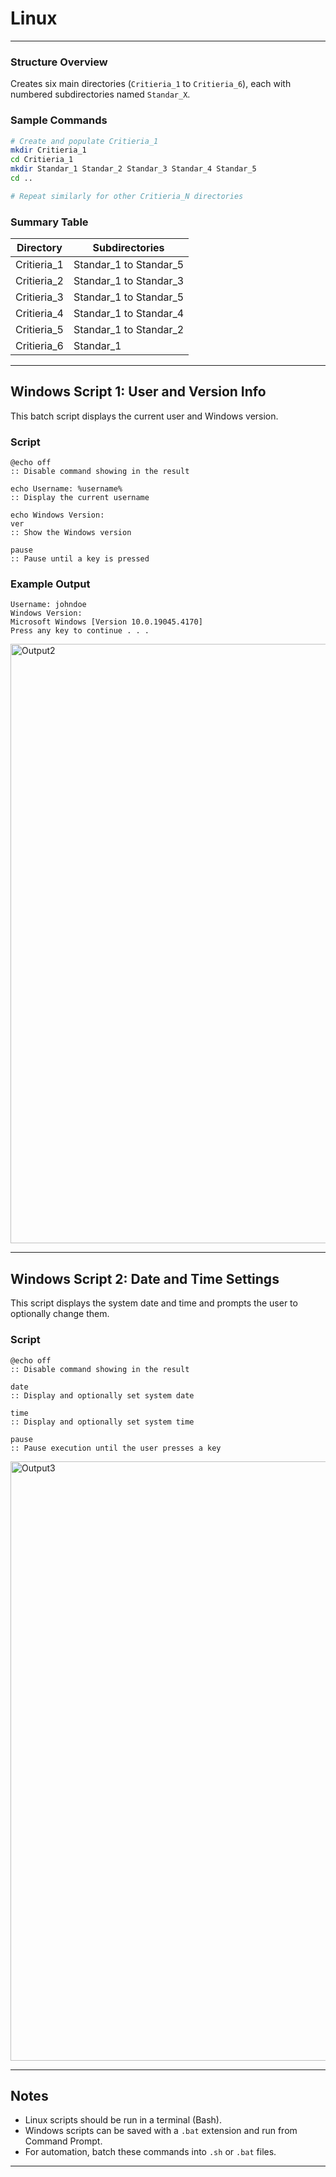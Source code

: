 
# Linux

---

### Structure Overview

Creates six main directories (`Critieria_1` to `Critieria_6`), each with numbered subdirectories named `Standar_X`.

### Sample Commands

```bash
# Create and populate Critieria_1
mkdir Critieria_1
cd Critieria_1
mkdir Standar_1 Standar_2 Standar_3 Standar_4 Standar_5
cd ..

# Repeat similarly for other Critieria_N directories
```

### Summary Table

| Directory      | Subdirectories                   |
|----------------|----------------------------------|
| Critieria_1    | Standar_1 to Standar_5           |
| Critieria_2    | Standar_1 to Standar_3           |
| Critieria_3    | Standar_1 to Standar_5           |
| Critieria_4    | Standar_1 to Standar_4           |
| Critieria_5    | Standar_1 to Standar_2           |
| Critieria_6    | Standar_1                        |

---

## Windows Script 1: User and Version Info

This batch script displays the current user and Windows version.

### Script

```batch
@echo off
:: Disable command showing in the result

echo Username: %username%
:: Display the current username

echo Windows Version:
ver
:: Show the Windows version

pause
:: Pause until a key is pressed
```

### Example Output

```
Username: johndoe
Windows Version:
Microsoft Windows [Version 10.0.19045.4170]
Press any key to continue . . .
```
<img width="959" alt="Output2" src="https://github.com/user-attachments/assets/ace56dff-99a9-459e-82f5-ad4304d3760b" />

---

## Windows Script 2: Date and Time Settings

This script displays the system date and time and prompts the user to optionally change them.

### Script

```batch
@echo off
:: Disable command showing in the result

date
:: Display and optionally set system date

time
:: Display and optionally set system time

pause
:: Pause execution until the user presses a key
```
<img width="959" alt="Output3" src="https://github.com/user-attachments/assets/645691e1-ffd4-49b6-ba5e-4d10fd37627d" />

---

## Notes

- Linux scripts should be run in a terminal (Bash).
- Windows scripts can be saved with a `.bat` extension and run from Command Prompt.
- For automation, batch these commands into `.sh` or `.bat` files.

---
